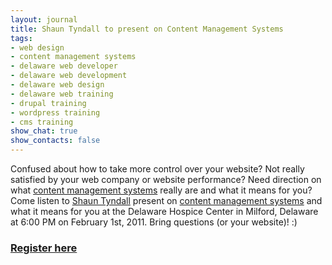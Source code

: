 ```yaml
---
layout: journal
title: Shaun Tyndall to present on Content Management Systems
tags: 
- web design
- content management systems
- delaware web developer
- delaware web development
- delaware web design
- delaware web training
- drupal training
- wordpress training
- cms training
show_chat: true
show_contacts: false
---
```


Confused about how to take more control over your website? Not really satisfied by your web company or website performance? Need direction on what <a href="http://www.inclind.com/cms/index.htm">content management systems</a> really are and what it means for you? Come listen to <a href="http://www.inclind.com/people/shaun-tyndall" title="Shaun Tyndall Delaware web designer and developer">Shaun Tyndall</a> present on <a href="http://www.inclind.com/cms/index.htm" title="Drupal is great. Learn more about real systems with Shaun Tyndall.">content management systems</a> and what it means for you at the Delaware Hospice Center in Milford, Delaware at 6:00 PM on February 1st, 2011. Bring questions (or your website)! :) <h3> <strong><a href="http://ow.ly/3OpjP" target="_blank">Register here</a></strong> </h3>